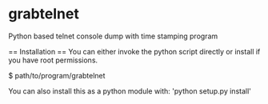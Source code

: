 # grabtelnet
Python based telnet console dump with time stamping program

== Installation ==
You can either invoke the python script directly or install if you have root permissions.

 $ path/to/program/grabtelnet

You can also install this as a python module with: 'python setup.py install'
